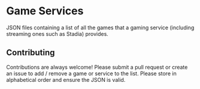 # Game Services

JSON files containing a list of all the games that a gaming service (including streaming ones such as Stadia) provides.

## Contributing

Contributions are always welcome! Please submit a pull request or create an issue to add / remove a game or service to the list. Please store in alphabetical order and ensure the JSON is valid.
